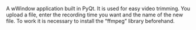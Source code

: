 A wWindow application built in PyQt. It is used for easy video trimming. You upload a file, enter the recording time you want and the name of the new file. To work it is necessary to install the “ffmpeg” library beforehand.
